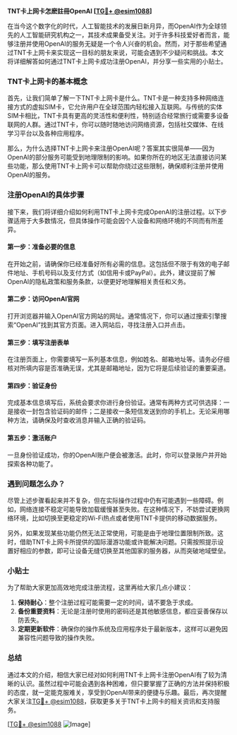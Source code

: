 **TNT卡上网卡怎麽註冊OpenAI [[TG💪+ @esim1088](https://t.me/s/esim1088)]**

在当今这个数字化的时代，人工智能技术的发展日新月异，而OpenAI作为全球领先的人工智能研究机构之一，其技术成果备受关注。对于许多科技爱好者而言，能够注册并使用OpenAI的服务无疑是一个令人兴奋的机会。然而，对于那些希望通过TNT卡上网卡来实现这一目标的朋友来说，可能会遇到不少疑问和挑战。本文将详细解答如何通过TNT卡上网卡成功注册OpenAI，并分享一些实用的小贴士。

### TNT卡上网卡的基本概念

首先，让我们简单了解一下TNT卡上网卡是什么。TNT卡是一种支持多种网络连接方式的虚拟SIM卡，它允许用户在全球范围内轻松接入互联网。与传统的实体SIM卡相比，TNT卡具有更高的灵活性和便利性，特别适合经常旅行或需要多设备联网的人群。通过TNT卡，你可以随时随地访问网络资源，包括社交媒体、在线学习平台以及各种应用程序。

那么，为什么选择TNT卡上网卡来注册OpenAI呢？答案其实很简单——因为OpenAI的部分服务可能受到地理限制的影响。如果你所在的地区无法直接访问某些功能，那么使用TNT卡上网卡可以帮助你绕过这些限制，确保顺利注册并使用OpenAI的服务。

### 注册OpenAI的具体步骤

接下来，我们将详细介绍如何利用TNT卡上网卡完成OpenAI的注册过程。以下步骤适用于大多数情况，但具体操作可能会因个人设备和网络环境的不同而有所差异。

#### 第一步：准备必要的信息

在开始之前，请确保你已经准备好所有必需的信息。这包括但不限于有效的电子邮件地址、手机号码以及支付方式（如信用卡或PayPal）。此外，建议提前了解OpenAI的隐私政策和服务条款，以便更好地理解相关责任和义务。

#### 第二步：访问OpenAI官网

打开浏览器并输入OpenAI官方网站的网址。通常情况下，你可以通过搜索引擎搜索“OpenAI”找到其官方页面。进入网站后，寻找注册入口并点击。

#### 第三步：填写注册表单

在注册页面上，你需要填写一系列基本信息，例如姓名、邮箱地址等。请务必仔细核对所填内容是否准确无误，尤其是邮箱地址，因为它将是后续验证的重要渠道。

#### 第四步：验证身份

完成基本信息填写后，系统会要求你进行身份验证。通常有两种方式可供选择：一是接收一封包含验证码的邮件；二是接收一条短信发送到你的手机上。无论采用哪种方法，请确保及时查收消息并输入正确的验证码。

#### 第五步：激活账户

一旦身份验证成功，你的OpenAI账户便会被激活。此时，你可以登录账户并开始探索各种功能了。

### 遇到问题怎么办？

尽管上述步骤看起来并不复杂，但在实际操作过程中仍有可能遇到一些障碍。例如，网络连接不稳定可能导致加载缓慢甚至失败。在这种情况下，不妨尝试更换网络环境，比如切换至更稳定的Wi-Fi热点或者使用TNT卡提供的移动数据服务。

另外，如果发现某些功能仍然无法正常使用，可能是由于地理位置限制所致。这时，借助TNT卡上网卡所提供的国际漫游功能或许能解决问题。只需按照提示设置好相应的参数，即可让设备无缝切换至其他国家的服务器，从而突破地域壁垒。

### 小贴士

为了帮助大家更加高效地完成注册流程，这里再给大家几点小建议：

1. **保持耐心**：整个注册过程可能需要一定的时间，请不要急于求成。
2. **备份重要资料**：无论是注册时使用的密码还是其他敏感信息，都应妥善保存以防丢失。
3. **定期更新软件**：确保你的操作系统及应用程序处于最新版本，这样可以避免因兼容性问题导致的操作失败。

### 总结

通过本文的介绍，相信大家已经对如何利用TNT卡上网卡注册OpenAI有了较为清晰的认识。虽然过程中可能会遇到各种困难，但只要掌握了正确的方法并保持积极的态度，就一定能克服难关，享受到OpenAI带来的便捷与乐趣。最后，再次提醒大家关注[TG💪+ @esim1088](https://t.me/s/esim1088)，获取更多关于TNT卡上网卡的相关资讯和支持服务。

[[TG💪+ @esim1088](https://t.me/s/esim1088) ![Image](https://i.postimg.cc/4NQfJmqS/Snipaste-2025-05-13-00-14-12.png)]
